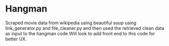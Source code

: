 # Hangman
Scraped movie data from wikipedia using beautiful soup using link_generator.py and file_cleaner.py and then used the retrieved clean data as input to the hangman code
Will look to add front end to this code for better UX.
